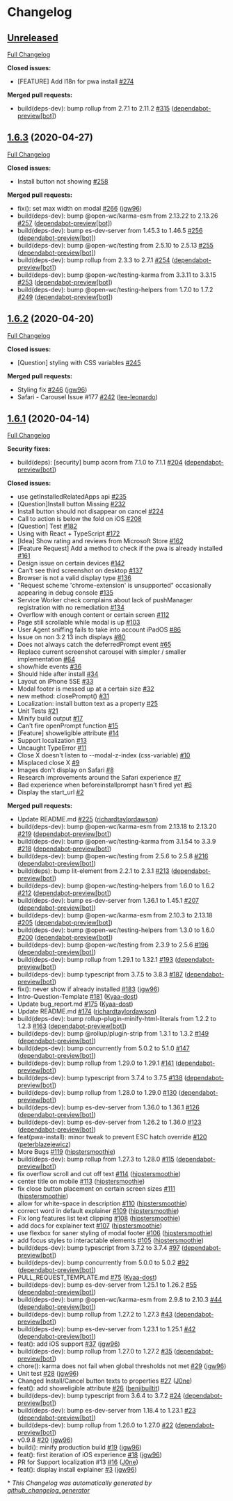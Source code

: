 # Changelog

## [Unreleased](https://github.com/pwa-builder/pwa-install/tree/HEAD)

[Full Changelog](https://github.com/pwa-builder/pwa-install/compare/1.6.3...HEAD)

**Closed issues:**

- \[FEATURE\] Add I18n for pwa install [\#274](https://github.com/pwa-builder/pwa-install/issues/274)

**Merged pull requests:**

- build\(deps-dev\): bump rollup from 2.7.1 to 2.11.2 [\#315](https://github.com/pwa-builder/pwa-install/pull/315) ([dependabot-preview[bot]](https://github.com/apps/dependabot-preview))

## [1.6.3](https://github.com/pwa-builder/pwa-install/tree/1.6.3) (2020-04-27)

[Full Changelog](https://github.com/pwa-builder/pwa-install/compare/1.6.2...1.6.3)

**Closed issues:**

- Install button not showing [\#258](https://github.com/pwa-builder/pwa-install/issues/258)

**Merged pull requests:**

- fix\(\): set max width on modal [\#266](https://github.com/pwa-builder/pwa-install/pull/266) ([jgw96](https://github.com/jgw96))
- build\(deps-dev\): bump @open-wc/karma-esm from 2.13.22 to 2.13.26 [\#257](https://github.com/pwa-builder/pwa-install/pull/257) ([dependabot-preview[bot]](https://github.com/apps/dependabot-preview))
- build\(deps-dev\): bump es-dev-server from 1.45.3 to 1.46.5 [\#256](https://github.com/pwa-builder/pwa-install/pull/256) ([dependabot-preview[bot]](https://github.com/apps/dependabot-preview))
- build\(deps-dev\): bump @open-wc/testing from 2.5.10 to 2.5.13 [\#255](https://github.com/pwa-builder/pwa-install/pull/255) ([dependabot-preview[bot]](https://github.com/apps/dependabot-preview))
- build\(deps-dev\): bump rollup from 2.3.3 to 2.7.1 [\#254](https://github.com/pwa-builder/pwa-install/pull/254) ([dependabot-preview[bot]](https://github.com/apps/dependabot-preview))
- build\(deps-dev\): bump @open-wc/testing-karma from 3.3.11 to 3.3.15 [\#253](https://github.com/pwa-builder/pwa-install/pull/253) ([dependabot-preview[bot]](https://github.com/apps/dependabot-preview))
- build\(deps-dev\): bump @open-wc/testing-helpers from 1.7.0 to 1.7.2 [\#249](https://github.com/pwa-builder/pwa-install/pull/249) ([dependabot-preview[bot]](https://github.com/apps/dependabot-preview))

## [1.6.2](https://github.com/pwa-builder/pwa-install/tree/1.6.2) (2020-04-20)

[Full Changelog](https://github.com/pwa-builder/pwa-install/compare/1.6.1...1.6.2)

**Closed issues:**

- \[Question\] styling with CSS variables [\#245](https://github.com/pwa-builder/pwa-install/issues/245)

**Merged pull requests:**

- Styling fix [\#246](https://github.com/pwa-builder/pwa-install/pull/246) ([jgw96](https://github.com/jgw96))
- Safari - Carousel Issue \#177 [\#242](https://github.com/pwa-builder/pwa-install/pull/242) ([lee-leonardo](https://github.com/lee-leonardo))

## [1.6.1](https://github.com/pwa-builder/pwa-install/tree/1.6.1) (2020-04-14)

[Full Changelog](https://github.com/pwa-builder/pwa-install/compare/81c0c5577e05f6f4cc6b435c75cb031d3a20ab62...1.6.1)

**Security fixes:**

- build\(deps\): \[security\] bump acorn from 7.1.0 to 7.1.1 [\#204](https://github.com/pwa-builder/pwa-install/pull/204) ([dependabot-preview[bot]](https://github.com/apps/dependabot-preview))

**Closed issues:**

- use getInstalledRelatedApps api [\#235](https://github.com/pwa-builder/pwa-install/issues/235)
- \[Question\]Install button Missing [\#232](https://github.com/pwa-builder/pwa-install/issues/232)
- Install button should not disappear on cancel [\#224](https://github.com/pwa-builder/pwa-install/issues/224)
- Call to action is below the fold on iOS  [\#208](https://github.com/pwa-builder/pwa-install/issues/208)
- \[Question\] Test [\#182](https://github.com/pwa-builder/pwa-install/issues/182)
- Using with React + TypeScript [\#172](https://github.com/pwa-builder/pwa-install/issues/172)
- \[Idea\] Show rating and reviews from Microsoft Store [\#162](https://github.com/pwa-builder/pwa-install/issues/162)
- \[Feature Request\] Add a method to check if the pwa is already installed [\#161](https://github.com/pwa-builder/pwa-install/issues/161)
- Design issue on certain devices [\#142](https://github.com/pwa-builder/pwa-install/issues/142)
- Can't see third screenshot on desktop [\#137](https://github.com/pwa-builder/pwa-install/issues/137)
- Browser is not a valid display type [\#136](https://github.com/pwa-builder/pwa-install/issues/136)
- "Request scheme 'chrome-extension' is unsupported" occasionally appearing in debug console [\#135](https://github.com/pwa-builder/pwa-install/issues/135)
- Service Worker check complains about lack of pushManager registration with no remediation [\#134](https://github.com/pwa-builder/pwa-install/issues/134)
- Overflow with enough content or certain screen [\#112](https://github.com/pwa-builder/pwa-install/issues/112)
- Page still scrollable while modal is up [\#103](https://github.com/pwa-builder/pwa-install/issues/103)
- User Agent sniffing fails to take into account iPadOS [\#86](https://github.com/pwa-builder/pwa-install/issues/86)
- Issue on non 3:2 13 inch displays [\#80](https://github.com/pwa-builder/pwa-install/issues/80)
- Does not always catch the deferredPrompt event [\#65](https://github.com/pwa-builder/pwa-install/issues/65)
- Replace current screenshot carousel with simpler / smaller implementation [\#64](https://github.com/pwa-builder/pwa-install/issues/64)
- show/hide events [\#36](https://github.com/pwa-builder/pwa-install/issues/36)
- Should hide after install [\#34](https://github.com/pwa-builder/pwa-install/issues/34)
- Layout on iPhone 5SE [\#33](https://github.com/pwa-builder/pwa-install/issues/33)
- Modal footer is messed up at a certain size [\#32](https://github.com/pwa-builder/pwa-install/issues/32)
- new method: closePrompt\(\)	 [\#31](https://github.com/pwa-builder/pwa-install/issues/31)
- Localization: install button text as a property [\#25](https://github.com/pwa-builder/pwa-install/issues/25)
- Unit Tests [\#21](https://github.com/pwa-builder/pwa-install/issues/21)
- Minify build output [\#17](https://github.com/pwa-builder/pwa-install/issues/17)
- Can't fire openPrompt function [\#15](https://github.com/pwa-builder/pwa-install/issues/15)
- \[Feature\] showeligible attribute [\#14](https://github.com/pwa-builder/pwa-install/issues/14)
- Support localization [\#13](https://github.com/pwa-builder/pwa-install/issues/13)
- Uncaught TypeError [\#11](https://github.com/pwa-builder/pwa-install/issues/11)
- Close X doesn't listen to --modal-z-index \(css-variable\) [\#10](https://github.com/pwa-builder/pwa-install/issues/10)
- Misplaced close X [\#9](https://github.com/pwa-builder/pwa-install/issues/9)
- Images don't display on Safari [\#8](https://github.com/pwa-builder/pwa-install/issues/8)
- Research improvements around the Safari experience [\#7](https://github.com/pwa-builder/pwa-install/issues/7)
- Bad experience when beforeinstallprompt hasn't fired yet [\#6](https://github.com/pwa-builder/pwa-install/issues/6)
- Display the start\_url [\#2](https://github.com/pwa-builder/pwa-install/issues/2)

**Merged pull requests:**

- Update README.md [\#225](https://github.com/pwa-builder/pwa-install/pull/225) ([richardtaylordawson](https://github.com/richardtaylordawson))
- build\(deps-dev\): bump @open-wc/karma-esm from 2.13.18 to 2.13.20 [\#219](https://github.com/pwa-builder/pwa-install/pull/219) ([dependabot-preview[bot]](https://github.com/apps/dependabot-preview))
- build\(deps-dev\): bump @open-wc/testing-karma from 3.1.54 to 3.3.9 [\#218](https://github.com/pwa-builder/pwa-install/pull/218) ([dependabot-preview[bot]](https://github.com/apps/dependabot-preview))
- build\(deps-dev\): bump @open-wc/testing from 2.5.6 to 2.5.8 [\#216](https://github.com/pwa-builder/pwa-install/pull/216) ([dependabot-preview[bot]](https://github.com/apps/dependabot-preview))
- build\(deps\): bump lit-element from 2.2.1 to 2.3.1 [\#213](https://github.com/pwa-builder/pwa-install/pull/213) ([dependabot-preview[bot]](https://github.com/apps/dependabot-preview))
- build\(deps-dev\): bump @open-wc/testing-helpers from 1.6.0 to 1.6.2 [\#212](https://github.com/pwa-builder/pwa-install/pull/212) ([dependabot-preview[bot]](https://github.com/apps/dependabot-preview))
- build\(deps-dev\): bump es-dev-server from 1.36.1 to 1.45.1 [\#207](https://github.com/pwa-builder/pwa-install/pull/207) ([dependabot-preview[bot]](https://github.com/apps/dependabot-preview))
- build\(deps-dev\): bump @open-wc/karma-esm from 2.10.3 to 2.13.18 [\#205](https://github.com/pwa-builder/pwa-install/pull/205) ([dependabot-preview[bot]](https://github.com/apps/dependabot-preview))
- build\(deps-dev\): bump @open-wc/testing-helpers from 1.3.0 to 1.6.0 [\#200](https://github.com/pwa-builder/pwa-install/pull/200) ([dependabot-preview[bot]](https://github.com/apps/dependabot-preview))
- build\(deps-dev\): bump @open-wc/testing from 2.3.9 to 2.5.6 [\#196](https://github.com/pwa-builder/pwa-install/pull/196) ([dependabot-preview[bot]](https://github.com/apps/dependabot-preview))
- build\(deps-dev\): bump rollup from 1.29.1 to 1.32.1 [\#193](https://github.com/pwa-builder/pwa-install/pull/193) ([dependabot-preview[bot]](https://github.com/apps/dependabot-preview))
- build\(deps-dev\): bump typescript from 3.7.5 to 3.8.3 [\#187](https://github.com/pwa-builder/pwa-install/pull/187) ([dependabot-preview[bot]](https://github.com/apps/dependabot-preview))
- fix\(\): never show if already installed [\#183](https://github.com/pwa-builder/pwa-install/pull/183) ([jgw96](https://github.com/jgw96))
- Intro-Question-Template [\#181](https://github.com/pwa-builder/pwa-install/pull/181) ([Kyaa-dost](https://github.com/Kyaa-dost))
- Update bug\_report.md [\#175](https://github.com/pwa-builder/pwa-install/pull/175) ([Kyaa-dost](https://github.com/Kyaa-dost))
- Update README.md [\#174](https://github.com/pwa-builder/pwa-install/pull/174) ([richardtaylordawson](https://github.com/richardtaylordawson))
- build\(deps-dev\): bump rollup-plugin-minify-html-literals from 1.2.2 to 1.2.3 [\#163](https://github.com/pwa-builder/pwa-install/pull/163) ([dependabot-preview[bot]](https://github.com/apps/dependabot-preview))
- build\(deps-dev\): bump @rollup/plugin-strip from 1.3.1 to 1.3.2 [\#149](https://github.com/pwa-builder/pwa-install/pull/149) ([dependabot-preview[bot]](https://github.com/apps/dependabot-preview))
- build\(deps-dev\): bump concurrently from 5.0.2 to 5.1.0 [\#147](https://github.com/pwa-builder/pwa-install/pull/147) ([dependabot-preview[bot]](https://github.com/apps/dependabot-preview))
- build\(deps-dev\): bump rollup from 1.29.0 to 1.29.1 [\#141](https://github.com/pwa-builder/pwa-install/pull/141) ([dependabot-preview[bot]](https://github.com/apps/dependabot-preview))
- build\(deps-dev\): bump typescript from 3.7.4 to 3.7.5 [\#138](https://github.com/pwa-builder/pwa-install/pull/138) ([dependabot-preview[bot]](https://github.com/apps/dependabot-preview))
- build\(deps-dev\): bump rollup from 1.28.0 to 1.29.0 [\#130](https://github.com/pwa-builder/pwa-install/pull/130) ([dependabot-preview[bot]](https://github.com/apps/dependabot-preview))
- build\(deps-dev\): bump es-dev-server from 1.36.0 to 1.36.1 [\#126](https://github.com/pwa-builder/pwa-install/pull/126) ([dependabot-preview[bot]](https://github.com/apps/dependabot-preview))
- build\(deps-dev\): bump es-dev-server from 1.26.2 to 1.36.0 [\#123](https://github.com/pwa-builder/pwa-install/pull/123) ([dependabot-preview[bot]](https://github.com/apps/dependabot-preview))
- feat\(pwa-install\): minor tweak to prevent ESC hatch override [\#120](https://github.com/pwa-builder/pwa-install/pull/120) ([peterblazejewicz](https://github.com/peterblazejewicz))
- More Bugs [\#119](https://github.com/pwa-builder/pwa-install/pull/119) ([hipstersmoothie](https://github.com/hipstersmoothie))
- build\(deps-dev\): bump rollup from 1.27.3 to 1.28.0 [\#115](https://github.com/pwa-builder/pwa-install/pull/115) ([dependabot-preview[bot]](https://github.com/apps/dependabot-preview))
- fix overflow scroll and cut off text [\#114](https://github.com/pwa-builder/pwa-install/pull/114) ([hipstersmoothie](https://github.com/hipstersmoothie))
- center title on mobile [\#113](https://github.com/pwa-builder/pwa-install/pull/113) ([hipstersmoothie](https://github.com/hipstersmoothie))
- fix close button placement on certain screen sizes [\#111](https://github.com/pwa-builder/pwa-install/pull/111) ([hipstersmoothie](https://github.com/hipstersmoothie))
- allow for white-space in description [\#110](https://github.com/pwa-builder/pwa-install/pull/110) ([hipstersmoothie](https://github.com/hipstersmoothie))
- correct word in default explainer [\#109](https://github.com/pwa-builder/pwa-install/pull/109) ([hipstersmoothie](https://github.com/hipstersmoothie))
- Fix long features list text clipping [\#108](https://github.com/pwa-builder/pwa-install/pull/108) ([hipstersmoothie](https://github.com/hipstersmoothie))
- add docs for explainer text [\#107](https://github.com/pwa-builder/pwa-install/pull/107) ([hipstersmoothie](https://github.com/hipstersmoothie))
- use flexbox for saner styling of modal footer [\#106](https://github.com/pwa-builder/pwa-install/pull/106) ([hipstersmoothie](https://github.com/hipstersmoothie))
- add focus styles to interactable elements [\#105](https://github.com/pwa-builder/pwa-install/pull/105) ([hipstersmoothie](https://github.com/hipstersmoothie))
- build\(deps-dev\): bump typescript from 3.7.2 to 3.7.4 [\#97](https://github.com/pwa-builder/pwa-install/pull/97) ([dependabot-preview[bot]](https://github.com/apps/dependabot-preview))
- build\(deps-dev\): bump concurrently from 5.0.0 to 5.0.2 [\#92](https://github.com/pwa-builder/pwa-install/pull/92) ([dependabot-preview[bot]](https://github.com/apps/dependabot-preview))
- PULL\_REQUEST\_TEMPLATE.md [\#75](https://github.com/pwa-builder/pwa-install/pull/75) ([Kyaa-dost](https://github.com/Kyaa-dost))
- build\(deps-dev\): bump es-dev-server from 1.25.1 to 1.26.2 [\#55](https://github.com/pwa-builder/pwa-install/pull/55) ([dependabot-preview[bot]](https://github.com/apps/dependabot-preview))
- build\(deps-dev\): bump @open-wc/karma-esm from 2.9.8 to 2.10.3 [\#44](https://github.com/pwa-builder/pwa-install/pull/44) ([dependabot-preview[bot]](https://github.com/apps/dependabot-preview))
- build\(deps-dev\): bump rollup from 1.27.2 to 1.27.3 [\#43](https://github.com/pwa-builder/pwa-install/pull/43) ([dependabot-preview[bot]](https://github.com/apps/dependabot-preview))
- build\(deps-dev\): bump es-dev-server from 1.23.1 to 1.25.1 [\#42](https://github.com/pwa-builder/pwa-install/pull/42) ([dependabot-preview[bot]](https://github.com/apps/dependabot-preview))
- feat\(\): add iOS support [\#37](https://github.com/pwa-builder/pwa-install/pull/37) ([jgw96](https://github.com/jgw96))
- build\(deps-dev\): bump rollup from 1.27.0 to 1.27.2 [\#35](https://github.com/pwa-builder/pwa-install/pull/35) ([dependabot-preview[bot]](https://github.com/apps/dependabot-preview))
- chore\(\): karma does not fail when global thresholds not met [\#29](https://github.com/pwa-builder/pwa-install/pull/29) ([jgw96](https://github.com/jgw96))
- Unit test [\#28](https://github.com/pwa-builder/pwa-install/pull/28) ([jgw96](https://github.com/jgw96))
- Changed Install/Cancel button texts to properties [\#27](https://github.com/pwa-builder/pwa-install/pull/27) ([J0ne](https://github.com/J0ne))
- feat\(\): add showeligible attribute [\#26](https://github.com/pwa-builder/pwa-install/pull/26) ([benjibuiltit](https://github.com/benjibuiltit))
- build\(deps-dev\): bump typescript from 3.6.4 to 3.7.2 [\#24](https://github.com/pwa-builder/pwa-install/pull/24) ([dependabot-preview[bot]](https://github.com/apps/dependabot-preview))
- build\(deps-dev\): bump es-dev-server from 1.18.4 to 1.23.1 [\#23](https://github.com/pwa-builder/pwa-install/pull/23) ([dependabot-preview[bot]](https://github.com/apps/dependabot-preview))
- build\(deps-dev\): bump rollup from 1.26.0 to 1.27.0 [\#22](https://github.com/pwa-builder/pwa-install/pull/22) ([dependabot-preview[bot]](https://github.com/apps/dependabot-preview))
- v0.9.8 [\#20](https://github.com/pwa-builder/pwa-install/pull/20) ([jgw96](https://github.com/jgw96))
- build\(\): minify production build [\#19](https://github.com/pwa-builder/pwa-install/pull/19) ([jgw96](https://github.com/jgw96))
- feat\(\): first iteration of iOS experience [\#18](https://github.com/pwa-builder/pwa-install/pull/18) ([jgw96](https://github.com/jgw96))
- PR for Support localization \#13 [\#16](https://github.com/pwa-builder/pwa-install/pull/16) ([J0ne](https://github.com/J0ne))
- feat\(\): display install explainer [\#3](https://github.com/pwa-builder/pwa-install/pull/3) ([jgw96](https://github.com/jgw96))



\* *This Changelog was automatically generated by [github_changelog_generator](https://github.com/github-changelog-generator/github-changelog-generator)*
